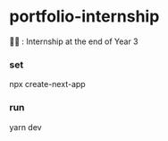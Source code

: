 # portfolio-internship
🚀✨ : Internship at the end of Year 3

### set

npx create-next-app 

### run

yarn dev